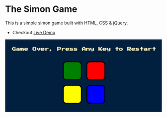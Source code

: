 # The Simon Game 
This is a simple simon game built with HTML, CSS & jQuery.

* Checkout [Live Demo](https://github.com/regan-mu/simon-game)

![screenshot](./Screenshot.png)